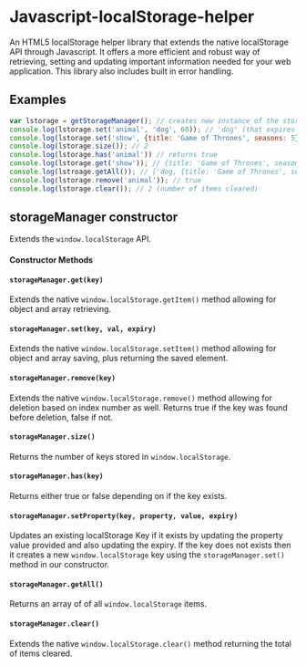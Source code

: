 # Javascript-localStorage-helper

An HTML5 localStorage helper library that extends the native localStorage API through Javascript. It offers a more efficient and robust way of retrieving, setting and updating important information needed for your web application. This library also includes built in error handling.

## Examples
```js
var lstorage = getStorageManager(); // creates new instance of the storageManager class 
console.log(lstorage.set('animal', 'dog', 60)); // 'dog' (that expires in 60 seconds)
console.log(lstorage.set('show', {title: 'Game of Thrones', seasons: 5}, 60*60*24)); // returns {title: 'Game of Thrones', seasons: 5} that expires in 24 hours
console.log(lstorage.size()); // 2
console.log(lstorage.has('animal')) // returns true
console.log(lstorage.get('show')); // {title: 'Game of Thrones', seasons: 5}
console.log(lstroage.getAll()); // ['dog, {title: 'Game of Thrones', seasons: 5}]
console.log(lstorage.remove('animal')); // true
console.log(lstorage.clear()); // 2 (number of items cleared)
```

## storageManager constructor

Extends the `window.localStorage` API.

#### Constructor Methods

#### `storageManager.get(key)`

Extends the native `window.localStorage.getItem()` method allowing for object and array retrieving.

#### `storageManager.set(key, val, expiry)`

Extends the native `window.localStorage.setItem()` method allowing for object and array saving, plus returning the saved element.

#### `storageManager.remove(key)`

Extends the native `window.localStorage.remove()` method allowing for deletion based on index number as well. Returns true if the key was found before deletion, false if not.

#### `storageManager.size()`

Returns the number of keys stored in `window.localStorage`.

#### `storageManager.has(key)`

Returns either true or false depending on if the key exists.

#### `storageManager.setProperty(key, property, value, expiry)`

Updates an existing localStorage Key if it exists by updating the property value provided and also updating the expiry. If the key does not exists then it creates a new `window.localStorage` key using the `storageManager.set()` method in our constructor.

#### `storageManager.getAll()`

Returns an array of of all `window.localStorage` items.

#### `storageManager.clear()`

Extends the native `window.localStorage.clear()` method returning the total of items cleared.

